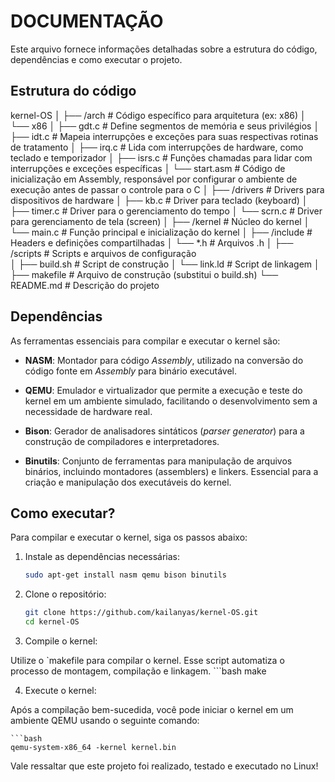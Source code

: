 # DOCUMENTAÇÃO

Este arquivo fornece informações detalhadas sobre a estrutura do código, dependências e como executar o projeto.

## Estrutura do código

kernel-OS
│
├── /arch           # Código específico para arquitetura (ex: x86)
│   └── x86
│       ├── gdt.c		# Define segmentos de memória e seus privilégios
│       ├── idt.c		# Mapeia interrupções e exceções para suas respectivas rotinas de tratamento
│       ├── irq.c		# Lida com interrupções de hardware, como teclado e temporizador
│       ├── isrs.c		# Funções chamadas para lidar com interrupções e exceções específicas
│       └── start.asm	# Código de inicialização em Assembly, responsável por configurar o ambiente de execução antes de passar o controle para o C
│
├── /drivers        # Drivers para dispositivos de hardware
│   ├── kb.c        # Driver para teclado (keyboard)
│   ├── timer.c		# Driver para o gerenciamento do tempo
│   └── scrn.c      # Driver para gerenciamento de tela (screen)
│
├── /kernel         # Núcleo do kernel
│   └── main.c      # Função principal e inicialização do kernel
│
├── /include        # Headers e definições compartilhadas
│   └── *.h         # Arquivos .h 
│
├── /scripts        # Scripts e arquivos de configuração       
│   ├── build.sh	# Script de construção
│   └── link.ld     # Script de linkagem
│
├── makefile        # Arquivo de construção (substitui o build.sh)
└── README.md       # Descrição do projeto

## Dependências

As ferramentas essenciais para compilar e executar o kernel são:

- **NASM**: Montador para código _Assembly_, utilizado na conversão do código fonte em _Assembly_ para binário executável.

- **QEMU**: Emulador e virtualizador que permite a execução e teste do kernel em um ambiente simulado, facilitando o desenvolvimento sem a necessidade de hardware real.

- **Bison**: Gerador de analisadores sintáticos (_parser generator_) para a construção de compiladores e interpretadores.

- **Binutils**: Conjunto de ferramentas para manipulação de arquivos binários, incluindo montadores (assemblers) e linkers. Essencial para a criação e manipulação dos executáveis do kernel.

## Como executar?

Para compilar e executar o kernel, siga os passos abaixo:

1. Instale as dependências necessárias:
	
	```bash
	sudo apt-get install nasm qemu bison binutils

2. Clone o repositório:

	```bash
	git clone https://github.com/kailanyas/kernel-OS.git
	cd kernel-OS
	
3. Compile o kernel:

Utilize o `makefile para compilar o kernel. Esse script automatiza o processo de montagem, compilação e linkagem.
	```bash
	make
	
4. Execute o kernel:

Após a compilação bem-sucedida, você pode iniciar o kernel em um ambiente QEMU usando o seguinte comando:

	```bash
	qemu-system-x86_64 -kernel kernel.bin


Vale ressaltar que este projeto foi realizado, testado e executado no Linux!
